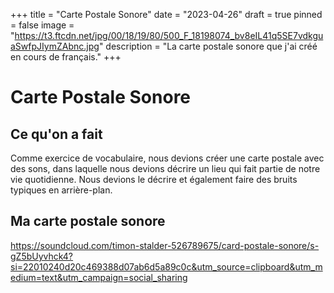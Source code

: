 +++
title = "Carte Postale Sonore"
date = "2023-04-26"
draft = true
pinned = false
image = "https://t3.ftcdn.net/jpg/00/18/19/80/500_F_18198074_bv8eIL41q5SE7vdkguaSwfpJIymZAbnc.jpg"
description = "La carte postale sonore que j'ai créé en cours de français."
+++
# Carte Postale Sonore

## Ce qu'on a fait

Comme exercice de vocabulaire, nous devions créer une carte postale avec des sons, dans laquelle nous devions décrire un lieu qui fait partie de notre vie quotidienne. Nous devions le décrire et également faire des bruits typiques en arrière-plan.



## Ma carte postale sonore

<https://soundcloud.com/timon-stalder-526789675/card-postale-sonore/s-gZ5bUyvhck4?si=22010240d20c469388d07ab6d5a89c0c&utm_source=clipboard&utm_medium=text&utm_campaign=social_sharing>